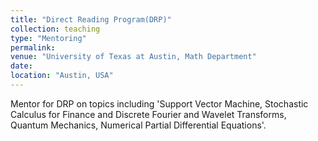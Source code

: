 ```yaml
---
title: "Direct Reading Program(DRP)"
collection: teaching
type: "Mentoring"
permalink: 
venue: "University of Texas at Austin, Math Department"
date:
location: "Austin, USA"
---
```


Mentor for DRP on topics including 'Support Vector Machine, Stochastic Calculus for Finance and Discrete Fourier and Wavelet Transforms, Quantum Mechanics, Numerical Partial Differential Equations'.

